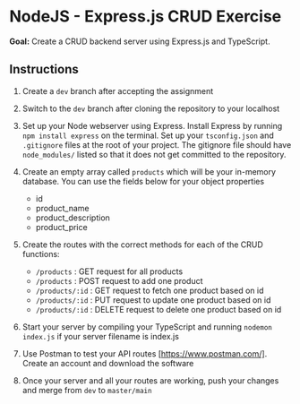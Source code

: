 # NodeJS - Express.js CRUD Exercise

**Goal:** Create a CRUD backend server using Express.js and TypeScript.

## Instructions

1. Create a `dev` branch after accepting the assignment
2. Switch to the `dev` branch after cloning the repository to your localhost
3. Set up your Node webserver using Express. Install Express by running `npm install express` on the terminal. Set up your `tsconfig.json` and `.gitignore` files at the root of your project. The gitignore file should have `node_modules/` listed so that it does not get committed to the repository.
4. Create an empty array called `products` which will be your in-memory database. You can use the fields below for your object properties

    - id
    - product_name
    - product_description
    - product_price

6. Create the routes with the correct methods for each of the CRUD functions:

    - `/products` : GET request for all products
    - `/products` : POST request to add one product
    - `/products/:id` : GET request to fetch one product based on id
    - `/products/:id` : PUT request to update one product based on id
    - `/products/:id` : DELETE request to delete one product based on id

7. Start your server by compiling your TypeScript and running `nodemon index.js` if your server filename is index.js
8. Use Postman to test your API routes [https://www.postman.com/]. Create an account and download the software
9. Once your server and all your routes are working, push your changes and merge from `dev` to `master/main`
